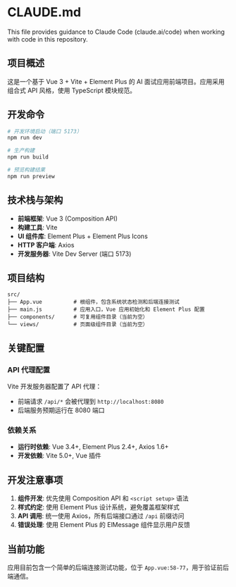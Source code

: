 # CLAUDE.md

This file provides guidance to Claude Code (claude.ai/code) when working with code in this repository.

## 项目概述

这是一个基于 Vue 3 + Vite + Element Plus 的 AI 面试应用前端项目。应用采用组合式 API 风格，使用 TypeScript 模块规范。

## 开发命令

```bash
# 开发环境启动（端口 5173）
npm run dev

# 生产构建
npm run build

# 预览构建结果
npm run preview
```

## 技术栈与架构

- **前端框架**: Vue 3 (Composition API)
- **构建工具**: Vite 
- **UI 组件库**: Element Plus + Element Plus Icons
- **HTTP 客户端**: Axios
- **开发服务器**: Vite Dev Server (端口 5173)

## 项目结构

```
src/
├── App.vue          # 根组件，包含系统状态检测和后端连接测试
├── main.js          # 应用入口，Vue 应用初始化和 Element Plus 配置  
├── components/      # 可复用组件目录（当前为空）
└── views/           # 页面级组件目录（当前为空）
```

## 关键配置

### API 代理配置
Vite 开发服务器配置了 API 代理：
- 前端请求 `/api/*` 会被代理到 `http://localhost:8080`
- 后端服务预期运行在 8080 端口

### 依赖关系
- **运行时依赖**: Vue 3.4+, Element Plus 2.4+, Axios 1.6+
- **开发依赖**: Vite 5.0+, Vue 插件

## 开发注意事项

1. **组件开发**: 优先使用 Composition API 和 `<script setup>` 语法
2. **样式约定**: 使用 Element Plus 设计系统，避免覆盖框架样式
3. **API 调用**: 统一使用 Axios，所有后端接口通过 `/api` 前缀访问
4. **错误处理**: 使用 Element Plus 的 ElMessage 组件显示用户反馈

## 当前功能

应用目前包含一个简单的后端连接测试功能，位于 `App.vue:58-77`，用于验证前后端通信。